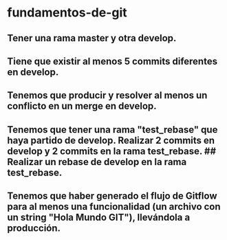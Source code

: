 # fundamentos-de-git

## Tener una rama master y otra develop.
## Tiene que existir al menos 5 commits diferentes en develop.
## Tenemos que producir y resolver al menos un conflicto en un merge en develop. 
## Tenemos que tener una rama "test_rebase" que haya partido de develop. Realizar 2 commits en develop y 2 commits en la rama test_rebase. ## Realizar un rebase de develop en la rama test_rebase. 
## Tenemos que haber generado el flujo de Gitflow para al menos una funcionalidad (un archivo con un string "Hola Mundo GIT"), llevándola a producción.
